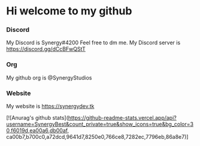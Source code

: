 # Hi welcome to my github
### Discord
My Discord is Synergy#4200 Feel free to dm me.
My Discord server is https://discord.gg/dCcBFwQStT
### Org
My github org is @SynergyStudios
### Website
My website is https://synergydev.tk


[![Anurag's github stats](https://github-readme-stats.vercel.app/api?username=SynergyBest&count_private=true&show_icons=true&bg_color=30,f6019d,ea00a6,db00af, ca00b7,b700c0,a72dcd,9641d7,8250e0,766ce8,7282ec,7796eb,86a8e7)]
